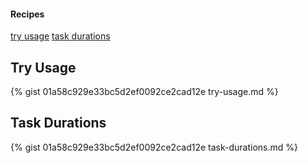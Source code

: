 #### Recipes
[try usage](#try-usage)
[task durations](#task-durations)

## Try Usage

{% gist 01a58c929e33bc5d2ef0092ce2cad12e try-usage.md %}


## Task Durations

{% gist 01a58c929e33bc5d2ef0092ce2cad12e task-durations.md %}
